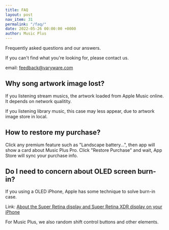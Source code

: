 ```yaml
---
title: FAQ
layout: post
nav_item: 31
permalink: "/faq/"
date: 2022-05-26 00:00:00 +0000
author: Music Plus
---
```


Frequently asked questions and our answers.

If you can't find what you're looking for, please contact us.

email: [feedback@varyware.com](mailto:feedback@varyware.com)

## Why song artwork image lost?

If you listening stream musics, the artwork loaded from Apple Music online. It depends on network qualitity.

If you listening library music, this case may less appear, due to artwork image store in local.

## How to restore my purchase?

Click any premium feature such as "Landscape battery...", then app will show a card about Music Plus Pro. Click "Restore Purchase" and wait, App Store will sync your purchase info.

## Do I need to concern about OLED screen burn-in?

If you using a OLED iPhone, Apple has some technique to solve burn-in case.

Link: [About the Super Retina display and Super Retina XDR display on your iPhone](https://support.apple.com/en-us/HT208191)

For Music Plus, we also random shift control buttons and other elements.
